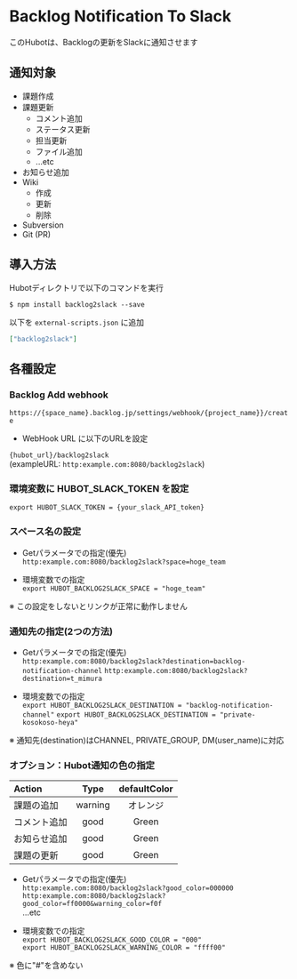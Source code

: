 # Backlog Notification To Slack

このHubotは、Backlogの更新をSlackに通知させます

## 通知対象
- 課題作成
- 課題更新
    + コメント追加
    + ステータス更新
    + 担当更新
    + ファイル追加
    + ...etc
- お知らせ追加
- Wiki
    + 作成
    + 更新
    + 削除
- Subversion
- Git (PR)

## 導入方法

Hubotディレクトリで以下のコマンドを実行

`$ npm install backlog2slack --save`

以下を `external-scripts.json` に追加

```json
["backlog2slack"]
```

## 各種設定

### Backlog Add webhook

`https://{space_name}.backlog.jp/settings/webhook/{project_name}}/create`

- WebHook URL に以下のURLを設定

`{hubot_url}/backlog2slack`  
(exampleURL: `http:example.com:8080/backlog2slack`)

### 環境変数に HUBOT_SLACK_TOKEN を設定

`export HUBOT_SLACK_TOKEN = {your_slack_API_token}`

### スペース名の設定
- Getパラメータでの指定(優先)  
`http:example.com:8080/backlog2slack?space=hoge_team`

- 環境変数での指定  
`export HUBOT_BACKLOG2SLACK_SPACE = "hoge_team"`

※ この設定をしないとリンクが正常に動作しません

### 通知先の指定(2つの方法)

- Getパラメータでの指定(優先)  
`http:example.com:8080/backlog2slack?destination=backlog-notification-channel`
`http:example.com:8080/backlog2slack?destination=t_mimura`

- 環境変数での指定  
`export HUBOT_BACKLOG2SLACK_DESTINATION = "backlog-notification-channel"`
`export HUBOT_BACKLOG2SLACK_DESTINATION = "private-kosokoso-heya"`

※ 通知先(destination)はCHANNEL, PRIVATE_GROUP, DM(user_name)に対応

### オプション：Hubot通知の色の指定

|Action|Type|defaultColor|
|:-----|:--:|:----------:|
|課題の追加|warning|オレンジ|
|コメント追加|good|Green|
|お知らせ追加|good|Green|
|課題の更新|good|Green|

- Getパラメータでの指定(優先)  
`http:example.com:8080/backlog2slack?good_color=000000`  
`http:example.com:8080/backlog2slack?good_color=ff0000&warning_color=f0f`  
...etc

- 環境変数での指定  
`export HUBOT_BACKLOG2SLACK_GOOD_COLOR = "000"`  
`export HUBOT_BACKLOG2SLACK_WARNING_COLOR = "ffff00"`

※ 色に"#"を含めない
